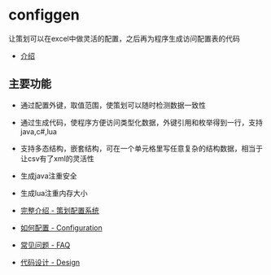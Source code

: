 # configgen

让策划可以在excel中做灵活的配置，之后再为程序生成访问配置表的代码

* [介绍](https://stallboy.github.io/configgen/)

## 主要功能

* 通过配置外键，取值范围，使策划可以随时检测数据一致性

* 通过生成代码，使程序方便访问类型化数据，外键引用和枚举得到一行，支持java,c#,lua

* 支持多态结构，嵌套结构，可在一个单元格里写任意复杂的结构数据，相当于让csv有了xml的灵活性

* 生成java注重安全

* 生成lua注重内存大小

* [完整介绍 - 策划配置系统](https://stallboy.github.io/configgen/ConfiggenIntro.pdf)

* [如何配置 - Configuration](https://stallboy.github.io/configgen/Configuration.html)

* [常见问题 - FAQ](https://stallboy.github.io/configgen/FAQ.html)

* [代码设计 - Design](https://stallboy.github.io/configgen/Design.html)
